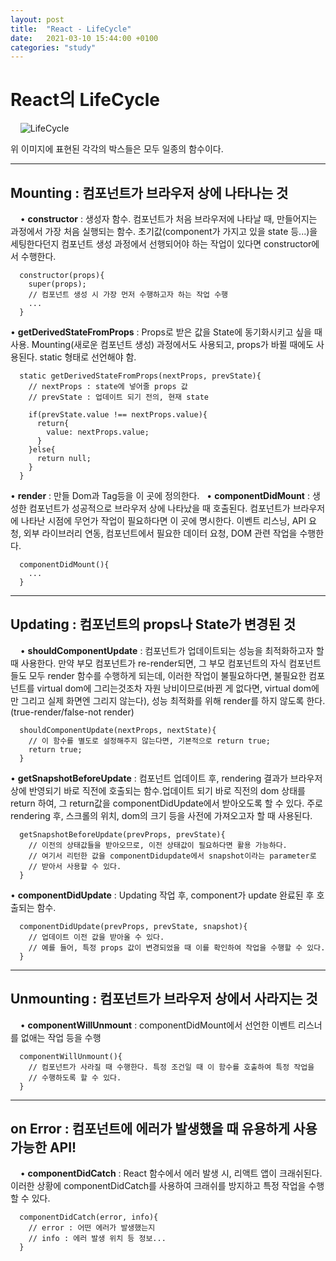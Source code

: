 ```yaml
---
layout: post
title:  "React - LifeCycle"
date:   2021-03-10 15:44:00 +0100
categories: "study"
---
```


# React의 LifeCycle
&nbsp;
&nbsp;
![LifeCycle](../../../../assets/images/lifeCycle.png)

위 이미지에 표현된 각각의 박스들은 모두 일종의 함수이다.

-----------------------------------------------------------------------
## Mounting : 컴포넌트가 브라우저 상에 나타나는 것
&nbsp;
&nbsp;
• **constructor** : 생성자 함수. 컴포넌트가 처음 브라우저에 나타날 때, 만들어지는 과정에서 
                  가장 처음 실행되는 함수. 
                  초기값(component가 가지고 있을 state 등...)을 세팅한다던지 컴포넌트 
                  생성 과정에서 선행되어야 하는 작업이 있다면 constructor에서 수행한다.
```
  constructor(props){
    super(props);
    // 컴포넌트 생성 시 가장 먼저 수행하고자 하는 작업 수행
    ...
  }

```
• **getDerivedStateFromProps** :  Props로 받은 값을 State에 동기화시키고 싶을 때 사용. 
                                Mounting(새로운 컴포넌트 생성) 과정에서도 사용되고, 
                                props가 바뀔 때에도 사용된다. static 형태로 선언해야 함.
```
  static getDerivedStateFromProps(nextProps, prevState){
    // nextProps : state에 넣어줄 props 값
    // prevState : 업데이트 되기 전의, 현재 state

    if(prevState.value !== nextProps.value){
      return{
        value: nextProps.value;
      }
    }else{
      return null;
    }
  }

```
• **render** : 만들 Dom과 Tag등을 이 곳에 정의한다.
&nbsp;
• **componentDidMount** : 생성한 컴포넌트가 성공적으로 브라우저 상에 나타났을 때 호출된다.
                          컴포넌트가 브라우저에 나타난 시점에 무언가 작업이 필요하다면 이 곳에 
                          명시한다. 이벤트 리스닝, API 요청, 외부 라이브러리 연동,
                          컴포넌트에서 필요한 데이터 요청, DOM 관련 작업을 수행한다.
```
  componentDidMount(){
    ...
  }

```

-----------------------------------------------------------------------

## Updating : 컴포넌트의 props나 State가 변경된 것
&nbsp;
&nbsp;
• **shouldComponentUpdate** : 컴포넌트가 업데이트되는 성능을 최적화하고자 할 때 사용한다.
                              만약 부모 컴포넌트가 re-render되면, 그 부모 컴포넌트의 자식 
                              컴포넌트들도 모두 render 함수를 수행하게 되는데, 이러한 작업이 
                              불필요하다면, 불필요한 컴포넌트를 virtual dom에 그리는것조차 
                              자원 낭비이므로(바뀐 게 없다면, virtual dom에만 그리고 실제 
                              화면엔 그리지 않는다),
                              성능 최적화를 위해 render를 하지 않도록 한다. 
                              (true-render/false-not render)
```
  shouldComponentUpdate(nextProps, nextState){
    // 이 함수를 별도로 설정해주지 않는다면, 기본적으로 return true;
    return true;
  }

```
• **getSnapshotBeforeUpdate** : 컴포넌트 업데이트 후, rendering 결과가 브라우저상에 반영되기 
                                바로 직전에 호출되는 함수.업데이트 되기 바로 직전의 dom 상태를 
                                return 하여, 그 return값을 componentDidUpdate에서 
                                받아오도록 할 수 있다.
                                주로 rendering 후, 스크롤의 위치, dom의 크기 등을 사전에 
                                가져오고자 할 때 사용된다.
```
  getSnapshotBeforeUpdate(prevProps, prevState){
    // 이전의 상태값들을 받아오므로, 이전 상태값이 필요하다면 활용 가능하다.
    // 여기서 리턴한 값을 componentDidupdate에서 snapshot이라는 parameter로 
    // 받아서 사용할 수 있다.
  }

```
• **componentDidUpdate** : Updating 작업 후, component가 update 완료된 후 호출되는 함수.
```
  componentDidUpdate(prevProps, prevState, snapshot){
    // 업데이트 이전 값을 받아올 수 있다.
    // 예를 들어, 특정 props 값이 변경되었을 때 이를 확인하여 작업을 수행할 수 있다.
  }

```

-----------------------------------------------------------------------

## Unmounting : 컴포넌트가 브라우저 상에서 사라지는 것
&nbsp;
&nbsp;
• **componentWillUnmount** : componentDidMount에서 선언한 이벤트 리스너를 없애는 작업 등을 수행
```
  componentWillUnmount(){
    // 컴포넌트가 사라질 때 수행한다. 특정 조건일 때 이 함수를 호출하여 특정 작업을 
    // 수행하도록 할 수 있다.
  }

```

-----------------------------------------------------------------------

## on Error : 컴포넌트에 에러가 발생했을 때 유용하게 사용 가능한 API!
&nbsp;
&nbsp;
• **componentDidCatch** : React 함수에서 에러 발생 시, 리액트 앱이 크래쉬된다. 이러한 상황에 
                          componentDidCatch를 사용하여 크래쉬를 방지하고 특정 작업을 
                          수행할 수 있다.
```
  componentDidCatch(error, info){
    // error : 어떤 에러가 발생했는지
    // info : 에러 발생 위치 등 정보...
  }

```




